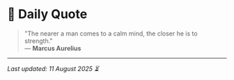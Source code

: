 # 📜 Daily Quote

> "The nearer a man comes to a calm mind, the closer he is to strength."  
> — **Marcus Aurelius**

---

_Last updated: 11 August 2025 ⏳_

